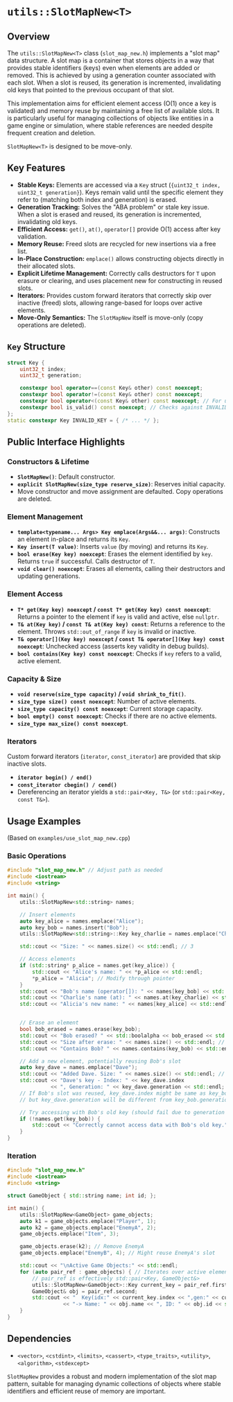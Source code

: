 # `utils::SlotMapNew<T>`

## Overview

The `utils::SlotMapNew<T>` class (`slot_map_new.h`) implements a "slot map" data structure. A slot map is a container that stores objects in a way that provides stable identifiers (keys) even when elements are added or removed. This is achieved by using a generation counter associated with each slot. When a slot is reused, its generation is incremented, invalidating old keys that pointed to the previous occupant of that slot.

This implementation aims for efficient element access (O(1) once a key is validated) and memory reuse by maintaining a free list of available slots. It is particularly useful for managing collections of objects like entities in a game engine or simulation, where stable references are needed despite frequent creation and deletion.

`SlotMapNew<T>` is designed to be move-only.

## Key Features

-   **Stable Keys:** Elements are accessed via a `Key` struct (`{uint32_t index, uint32_t generation}`). Keys remain valid until the specific element they refer to (matching both index and generation) is erased.
-   **Generation Tracking:** Solves the "ABA problem" or stale key issue. When a slot is erased and reused, its generation is incremented, invalidating old keys.
-   **Efficient Access:** `get()`, `at()`, `operator[]` provide O(1) access after key validation.
-   **Memory Reuse:** Freed slots are recycled for new insertions via a free list.
-   **In-Place Construction:** `emplace()` allows constructing objects directly in their allocated slots.
-   **Explicit Lifetime Management:** Correctly calls destructors for `T` upon erasure or clearing, and uses placement new for constructing in reused slots.
-   **Iterators:** Provides custom forward iterators that correctly skip over inactive (freed) slots, allowing range-based for loops over active elements.
-   **Move-Only Semantics:** The `SlotMapNew` itself is move-only (copy operations are deleted).

## `Key` Structure
```cpp
struct Key {
    uint32_t index;
    uint32_t generation;

    constexpr bool operator==(const Key& other) const noexcept;
    constexpr bool operator!=(const Key& other) const noexcept;
    constexpr bool operator<(const Key& other) const noexcept; // For use in ordered containers
    constexpr bool is_valid() const noexcept; // Checks against INVALID_KEY
};
static constexpr Key INVALID_KEY = { /* ... */ };
```

## Public Interface Highlights

### Constructors & Lifetime
-   **`SlotMapNew()`**: Default constructor.
-   **`explicit SlotMapNew(size_type reserve_size)`**: Reserves initial capacity.
-   Move constructor and move assignment are defaulted. Copy operations are deleted.

### Element Management
-   **`template<typename... Args> Key emplace(Args&&... args)`**: Constructs an element in-place and returns its `Key`.
-   **`Key insert(T value)`**: Inserts `value` (by moving) and returns its `Key`.
-   **`bool erase(Key key) noexcept`**: Erases the element identified by `key`. Returns `true` if successful. Calls destructor of `T`.
-   **`void clear() noexcept`**: Erases all elements, calling their destructors and updating generations.

### Element Access
-   **`T* get(Key key) noexcept` / `const T* get(Key key) const noexcept`**: Returns a pointer to the element if `key` is valid and active, else `nullptr`.
-   **`T& at(Key key)` / `const T& at(Key key) const`**: Returns a reference to the element. Throws `std::out_of_range` if `key` is invalid or inactive.
-   **`T& operator[](Key key) noexcept` / `const T& operator[](Key key) const noexcept`**: Unchecked access (asserts key validity in debug builds).
-   **`bool contains(Key key) const noexcept`**: Checks if `key` refers to a valid, active element.

### Capacity & Size
-   **`void reserve(size_type capacity)` / `void shrink_to_fit()`**.
-   **`size_type size() const noexcept`**: Number of active elements.
-   **`size_type capacity() const noexcept`**: Current storage capacity.
-   **`bool empty() const noexcept`**: Checks if there are no active elements.
-   **`size_type max_size() const noexcept`**.

### Iterators
Custom forward iterators (`iterator`, `const_iterator`) are provided that skip inactive slots.
-   **`iterator begin() / end()`**
-   **`const_iterator cbegin() / cend()`**
-   Dereferencing an iterator yields a `std::pair<Key, T&>` (or `std::pair<Key, const T&>`).

## Usage Examples

(Based on `examples/use_slot_map_new.cpp`)

### Basic Operations

```cpp
#include "slot_map_new.h" // Adjust path as needed
#include <iostream>
#include <string>

int main() {
    utils::SlotMapNew<std::string> names;

    // Insert elements
    auto key_alice = names.emplace("Alice");
    auto key_bob = names.insert("Bob");
    utils::SlotMapNew<std::string>::Key key_charlie = names.emplace("Charlie");

    std::cout << "Size: " << names.size() << std::endl; // 3

    // Access elements
    if (std::string* p_alice = names.get(key_alice)) {
        std::cout << "Alice's name: " << *p_alice << std::endl;
        *p_alice = "Alicia"; // Modify through pointer
    }
    std::cout << "Bob's name (operator[]): " << names[key_bob] << std::endl;
    std::cout << "Charlie's name (at): " << names.at(key_charlie) << std::endl;
    std::cout << "Alicia's new name: " << names[key_alice] << std::endl;


    // Erase an element
    bool bob_erased = names.erase(key_bob);
    std::cout << "Bob erased? " << std::boolalpha << bob_erased << std::endl; // true
    std::cout << "Size after erase: " << names.size() << std::endl; // 2
    std::cout << "Contains Bob? " << names.contains(key_bob) << std::endl; // false

    // Add a new element, potentially reusing Bob's slot
    auto key_dave = names.emplace("Dave");
    std::cout << "Added Dave. Size: " << names.size() << std::endl; // 3
    std::cout << "Dave's key - Index: " << key_dave.index
              << ", Generation: " << key_dave.generation << std::endl;
    // If Bob's slot was reused, key_dave.index might be same as key_bob.index,
    // but key_dave.generation will be different from key_bob.generation.

    // Try accessing with Bob's old key (should fail due to generation mismatch)
    if (!names.get(key_bob)) {
        std::cout << "Correctly cannot access data with Bob's old key." << std::endl;
    }
}
```

### Iteration

```cpp
#include "slot_map_new.h"
#include <iostream>
#include <string>

struct GameObject { std::string name; int id; };

int main() {
    utils::SlotMapNew<GameObject> game_objects;
    auto k1 = game_objects.emplace("Player", 1);
    auto k2 = game_objects.emplace("EnemyA", 2);
    game_objects.emplace("Item", 3);

    game_objects.erase(k2); // Remove EnemyA
    game_objects.emplace("EnemyB", 4); // Might reuse EnemyA's slot

    std::cout << "\nActive Game Objects:" << std::endl;
    for (auto pair_ref : game_objects) { // Iterates over active elements
        // pair_ref is effectively std::pair<Key, GameObject&>
        utils::SlotMapNew<GameObject>::Key current_key = pair_ref.first;
        GameObject& obj = pair_ref.second;
        std::cout << "  Key(idx:" << current_key.index << ",gen:" << current_key.generation << ") "
                  << "-> Name: " << obj.name << ", ID: " << obj.id << std::endl;
    }
}
```

## Dependencies
- `<vector>`, `<cstdint>`, `<limits>`, `<cassert>`, `<type_traits>`, `<utility>`, `<algorithm>`, `<stdexcept>`

`SlotMapNew` provides a robust and modern implementation of the slot map pattern, suitable for managing dynamic collections of objects where stable identifiers and efficient reuse of memory are important.
